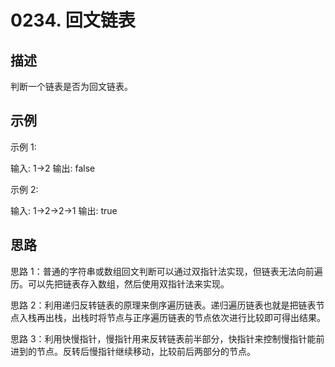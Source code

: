 # 0234. 回文链表

## 描述

判断一个链表是否为回文链表。

## 示例

示例 1:

输入: 1->2
输出: false

示例 2:

输入: 1->2->2->1
输出: true

## 思路

思路 1：普通的字符串或数组回文判断可以通过双指针法实现，但链表无法向前遍历。可以先把链表存入数组，然后使用双指针法来实现。

思路 2：利用递归反转链表的原理来倒序遍历链表。递归遍历链表也就是把链表节点入栈再出栈，出栈时将节点与正序遍历链表的节点依次进行比较即可得出结果。

思路 3：利用快慢指针，慢指针用来反转链表前半部分，快指针来控制慢指针能前进到的节点。反转后慢指针继续移动，比较前后两部分的节点。